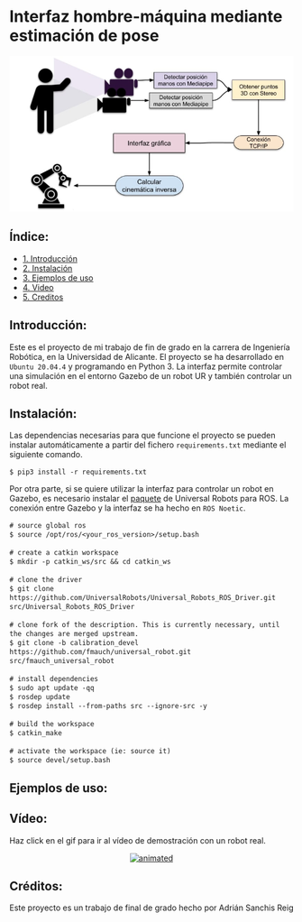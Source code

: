 # Interfaz hombre-máquina mediante estimación de pose
<p align="center">
  <img src="doc/Pipeline.jpg" alt="animated"/>
</p>

## Índice:
  
  - [1. Introducción](#p1)
  - [2. Instalación](#p2)  
  - [3. Ejemplos de uso](#p3)
  - [4. Video](#p4)
  - [5. Creditos](#p5)  

## Introducción: <a name="p1"/>

Este es el proyecto de mi trabajo de fin de grado en la carrera de Ingeniería Robótica, en la Universidad de Alicante. El proyecto se ha desarrollado en `Ubuntu 20.04.4` y programando en Python 3. La interfaz permite controlar una simulación en el entorno Gazebo de un robot UR y también controlar un robot real.

## Instalación: <a name="p2"/>

Las dependencias necesarias para que funcione el proyecto se pueden instalar automáticamente a partir del fichero `requirements.txt` mediante el siguiente comando.

    $ pip3 install -r requirements.txt

Por otra parte, si se quiere utilizar la interfaz para controlar un robot en Gazebo, es necesario instalar el [paquete](https://github.com/UniversalRobots/Universal_Robots_ROS_Driver) de Universal Robots para ROS. La conexión entre Gazebo y la interfaz se ha hecho en `ROS Noetic`.

    # source global ros
    $ source /opt/ros/<your_ros_version>/setup.bash
    
    # create a catkin workspace
    $ mkdir -p catkin_ws/src && cd catkin_ws
    
    # clone the driver
    $ git clone https://github.com/UniversalRobots/Universal_Robots_ROS_Driver.git src/Universal_Robots_ROS_Driver
    
    # clone fork of the description. This is currently necessary, until the changes are merged upstream.
    $ git clone -b calibration_devel https://github.com/fmauch/universal_robot.git src/fmauch_universal_robot
    
    # install dependencies
    $ sudo apt update -qq
    $ rosdep update
    $ rosdep install --from-paths src --ignore-src -y
    
    # build the workspace
    $ catkin_make
    
    # activate the workspace (ie: source it)
    $ source devel/setup.bash

## Ejemplos de uso: <a name="p3"/>

## Vídeo: <a name="p4"/>

Haz click en el gif para ir al vídeo de demostración con un robot real.

<p align="center">
  <a href="https://www.youtube.com/watch?v=e_8cTOLwNLA">
    <img scale="60" src="doc/clip.gif" alt="animated"/>
  </a>
</p>

## Créditos: <a name="p5"/>

Este proyecto es un trabajo de final de grado hecho por Adrián Sanchis Reig
